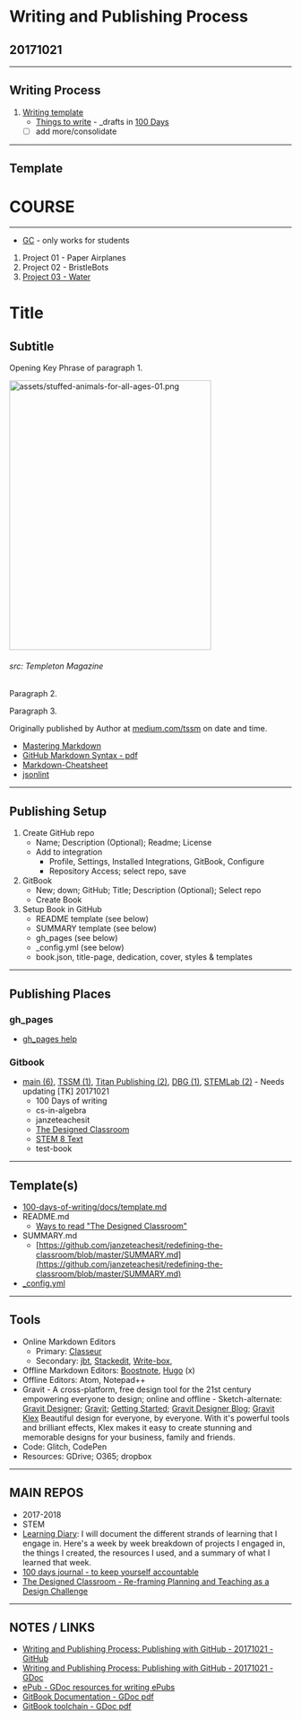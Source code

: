 # Writing and Publishing Process
## 20171021

___
## Writing Process
1. [Writing template](https://github.com/janzeteachesit/100-days-of-writing/blob/master/docs/template.md)
   - [Things to write](https://github.com/janzeteachesit/100-days-of-writing/blob/master/in-progress/drafts.md) - \_drafts in [100 Days](https://github.com/janzeteachesit/100-days-of-writing/tree/master/_drafts)
   - [ ] add more/consolidate
 
___
## Template
# COURSE
___
- [GC](https://classroom.google.com/u/0/c/NzQyNjk4NDA2Nlpa) - only works for students

1. Project 01 - Paper Airplanes
2. Project 02 - BristleBots
3. [Project 03 - Water](project03water.md)

# Title
## Subtitle

<div class="cols">
<p class="firstBold"><span id="firstBold">Opening Key Phrase</span> of paragraph 1.
</p>
<div class="right column-image">
<img src="assets/stuffed-animals-for-all-ages-01.png" alt="assets/stuffed-animals-for-all-ages-01.png" style="height:480px;width:360px;">
<h6>src: Templeton Magazine</h6>
</div>
<p>
Paragraph 2.
</p>
<p>
Paragraph 3.
</p>
</div>

Originally published by Author at [medium.com/tssm]() on date and time.

- [Mastering Markdown](https://guides.github.com/features/mastering-markdown/)
- [GitHub Markdown Syntax - pdf](https://guides.github.com/pdfs/markdown-cheatsheet-online.pdf)
- [Markdown-Cheatsheet](https://github.com/adam-p/markdown-here/wiki/Markdown-Cheatsheet)
- [jsonlint](http://jsonlint.com/)

___
## Publishing Setup
1. Create GitHub repo
    - Name; Description (Optional); Readme; License 
    - Add to integration
      - Profile, Settings, Installed Integrations, GitBook, Configure
      - Repository Access; select repo, save
2. GitBook
    - New; down; GitHub; Title; Description (Optional); Select repo
    - Create Book
3. Setup Book in GitHub
    - README template (see below)
    - SUMMARY template (see below)
    - gh_pages (see below)
    - \_config.yml (see below)
    - book.json, title-page, dedication, cover, styles & templates

___
## Publishing Places
### gh_pages
- [gh_pages help](https://help.github.com/categories/customizing-github-pages/)

### Gitbook
- [main \(6\)](https://www.gitbook.com/@janzeteachesit), [TSSM \(1\)](https://www.gitbook.com/@tssm), [Titan Publishing \(2\)](https://www.gitbook.com/@templeton-titan-publishing), [DBG \(1\)](https://www.gitbook.com/@dream-big-games), [STEMLab \(2\)](https://www.gitbook.com/@templeton-stem) - Needs updating \[TK\] 20171021
    - 100 Days of writing
    - cs-in-algebra 
    - janzeteachesit 
    - [The Designed Classroom](https://www.gitbook.com/book/janzeteachesit/redefining-the-classroom/edit#/edit/master/README.md?_k=w75ejv)
    - [STEM 8 Text](https://www.gitbook.com/book/janzeteachesit/stem-8-text/edit#/edit/master/README.md?_k=na3eu8)
    - test-book 

___
## Template(s)
- [100-days-of-writing/docs/template.md](https://github.com/janzeteachesit/100-days-of-writing/blob/master/docs/template.md)
- README.md
    - [Ways to read "The Designed Classroom"](https://github.com/janzeteachesit/redefining-the-classroom/blob/master/README.md)
- SUMMARY.md
    - [https://github.com/janzeteachesit/redefining-the-classroom/blob/master/SUMMARY.md](https://github.com/janzeteachesit/redefining-the-classroom/blob/master/SUMMARY.md)
- [\_config.yml](https://github.com/janzeteachesit/stem8-text/blob/master/_config.yml)

___
## Tools
- Online Markdown Editors 
    - Primary: [Classeur](https://app.classeur.io/)
    - Secondary: [jbt](http://jbt.github.io/markdown-editor/),  [Stackedit](https://stackedit.io/editor#), [Write-box](https://write-box.appspot.com/), 
- Offline Markdown Editors: [Boostnote](https://boostnote.io/), [Hugo](https://gohugo.io/) \(x\)
- Offline Editors: Atom, Notepad++
- Gravit - A cross-platform, free design tool for the 21st century empowering everyone to design; online and offline - Sketch-alternate: [Gravit Designer](https://designer.io/); [Gravit](https://gravit.io/); [Getting Started](https://gravit.io/documentation/4yjdn2lTl/Getting-Started); [Gravit Designer Blog](https://medium.com/gravitdesigner); [Gravit Klex](https://klex.io/?_ga=2.219691930.263891541.1508627566-1621161276.1508627566) Beautiful design for everyone, by everyone.  With it's powerful tools and brilliant effects, Klex makes it easy to create stunning and memorable designs for your business, family and friends.
- Code: Glitch, CodePen
- Resources: GDrive; O365; dropbox

___
## MAIN REPOS
- 2017-2018
- STEM
- [Learning Diary](https://github.com/janzeteachesit/Learning-Diary): I will document the different strands of learning that I engage in. Here's a week by week breakdown of projects I engaged in, the things I created, the resources I used, and a summary of what I learned that week.
- [100 days journal - to keep yourself accountable](https://github.com/janzeteachesit/100-days-of-writing)
- [The Designed Classroom - Re-framing Planning and Teaching as a Design Challenge](https://github.com/janzeteachesit/redefining-the-classroom)

___
## NOTES / LINKS
- [Writing and Publishing Process: Publishing with GitHub - 20171021 - GitHub](https://github.com/janzeteachesit/2017-2018/blob/master/process-20171021.md)
- [Writing and Publishing Process: Publishing with GitHub - 20171021 - GDoc](https://docs.google.com/document/d/1Tu_b1oixurg9lId2z3LH_ZiLz1sH9sYD9ypdmZGwE9c/edit?usp=sharing)
- [ePub - GDoc resources for writing ePubs](https://drive.google.com/open?id=18hhgmvHMyYw80P6b2apHp-vd6kirVl36XCPPiF4DG1Y)
- [GitBook Documentation - GDoc pdf](https://drive.google.com/open?id=0BysMfTbvAUUVcVVlaHdFb0lLUFE)
- [GitBook toolchain - GDoc pdf](https://drive.google.com/open?id=0BysMfTbvAUUVVi13ZTREOFEwTE0)


